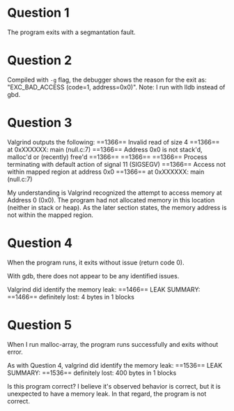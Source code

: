 # Question 1

The program exits with a segmantation fault.

# Question 2

Compiled with `-g` flag, the debugger shows
the reason for the exit as:
"EXC_BAD_ACCESS (code=1, address=0x0)".
Note: I run with lldb instead of gbd.

# Question 3

Valgrind outputs the following:
==1366== Invalid read of size 4
==1366==    at 0xXXXXXX: main (null.c:7)
==1366==  Address 0x0 is not stack'd, malloc'd or (recently) free'd
==1366==
==1366==
==1366== Process terminating with default action of signal 11 (SIGSEGV)
==1366==  Access not within mapped region at address 0x0
==1366==    at 0xXXXXXX: main (null.c:7)

My understanding is Valgrind recognized the attempt to access memory at Address 0 (0x0).
The program had not allocated memory in this location (neither in stack or heap).
As the later section states, the memory address is not within the mapped region.

# Question 4

When the program runs, it exits without issue (return code 0).

With gdb, there does not appear to be any identified issues.

Valgrind did identify the memory leak:
==1466== LEAK SUMMARY:
==1466==    definitely lost: 4 bytes in 1 blocks

# Question 5

When I run malloc-array, the program runs successfully and exits without error.

As with Question 4, valgrind did identify the memory leak:
==1536== LEAK SUMMARY:
==1536==    definitely lost: 400 bytes in 1 blocks

Is this program correct? I believe it's observed behavior is correct,
but it is unexpected to have a memory leak.
In that regard, the program is not correct.
